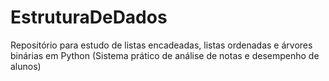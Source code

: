 # EstruturaDeDados
Repositório para estudo de listas encadeadas, listas ordenadas e árvores binárias em Python
(Sistema prático de análise de notas e desempenho de alunos)
